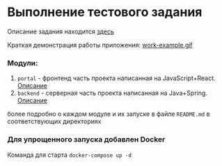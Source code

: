# Выполнение тестового задания

Описание задания находится [здесь](./Описание%20ТЗ.md)

Краткая демонстрация работы приложения: [work-example.gif](/work-example.gif)

### Модули:
1) `portal` - фронтенд часть проекта написанная на JavaScript+React. [Описание](./portal/README.md)
2) `backend` - серверная часть проекта написанная на Java+Spring. [Описание](./backend/README.md)

более подробно о каждом модуле и их запуске в файле `README.md` в соответствующих директориях  

### Для упрощенного запуска добавлен Docker 
Команда для старта `docker-compose up -d`
